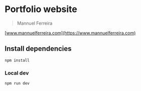 # Portfolio website

> Mannuel Ferreira

[www.mannuelferreira.com](https://www.mannuelferreira.com)

## Install dependencies

```
npm install
```

### Local dev

```
npm run dev
```

